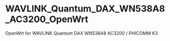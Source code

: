 # WAVLINK_Quantum_DAX_WN538A8_AC3200_OpenWrt
OpenWrt for WAVLINK Quantum DAX WN538A8 AC3200 / PHICOMM K3
